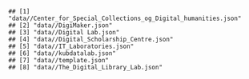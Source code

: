     ## [1] "data//Center_for_Special_Collections_og_Digital_humanities.json"
    ## [2] "data//DigiMaker.json"                                           
    ## [3] "data//Digital Lab.json"                                         
    ## [4] "data//Digital_Scholarship_Centre.json"                          
    ## [5] "data//IT_Laboratories.json"                                     
    ## [6] "data//kubdatalab.json"                                          
    ## [7] "data//template.json"                                            
    ## [8] "data//The_Digital_Library_Lab.json"
